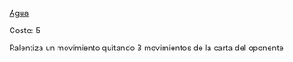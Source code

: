 [Agua](Elementos/Agua.md)

Coste: 5

Ralentiza un movimiento quitando 3 movimientos de la carta del oponente